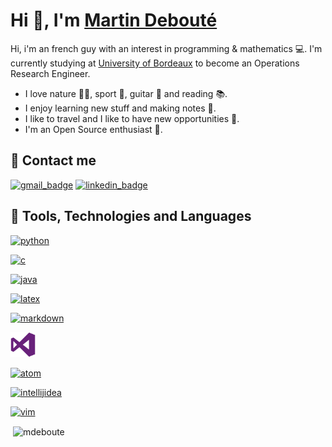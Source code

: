 <!-- **mdeboute/mdeboute** is a ✨ _special_ ✨ repository because its `README.md` (this file) appears on your GitHub profile. -->

# Hi 👋, I'm [Martin Debouté][github_profile]

Hi, i'm an french guy with an interest in programming & mathematics 💻. I'm currently studying at [University of Bordeaux](https://www.u-bordeaux.fr) to become an Operations Research Engineer.

- I love nature 🎣🌲, sport 💪, guitar 🎸 and reading 📚.
- I enjoy learning new stuff and making notes 📄.
- I like to travel and I like to have new opportunities 🛫.
- I'm an Open Source enthusiast 🤠.

## 📧 Contact me

[![gmail_badge]](mailto:martin.deboute@gmail.com) [![linkedin_badge]][linkedin]


## 🔮 Tools, Technologies and Languages

<!-- Python -->
<p align="left"> <a href="https://www.python.org" target="_blank"> <img src="https://devicons.github.io/devicon/devicon.git/icons/python/python-original.svg" alt="python" width="40" height="40"/> </a> 
 
<!-- C -->
<a href="https://www.cprogramming.com/" target="_blank"> <img src="https://devicons.github.io/devicon/devicon.git/icons/c/c-original.svg" alt="c" width="40" height="40"/> </a> 

<!-- Java -->
<a href="https://www.java.com" target="_blank"> <img src="https://devicons.github.io/devicon/devicon.git/icons/java/java-original-wordmark.svg" alt="java" width="40" height="40"/> </a> 

<!-- LaTeX -->
<a href="https://www.java.com" target="_blank"> <img src="https://raw.githubusercontent.com/simple-icons/simple-icons/develop/icons/latex.svg" alt="latex" width="40" height="40"/> </a>

<!-- Markdown -->
<a href="https://www.java.com" target="_blank"> <img src="https://raw.githubusercontent.com/simple-icons/simple-icons/develop/icons/markdown.svg" alt="markdown" width="40" height="40"/> </a>

<!-- IDE/Editor -->
<a href="https://code.visualstudio.com/" target="_blank"> <img src="https://github.com/devicons/devicon/blob/master/icons/visualstudio/visualstudio-plain.svg" alt="vscode" width="40" height="40"/> </a>

<a href="https://atom.io" target="_blank"> <img src="https://raw.githubusercontent.com/simple-icons/simple-icons/develop/icons/atom.svg" alt="atom" width="40" height="40"/> </a>

<a href="https://www.jetbrains.com/fr-fr/idea/" target="_blank"> <img src="https://raw.githubusercontent.com/simple-icons/simple-icons/develop/icons/intellijidea.svg" alt="intellijidea" width="40" height="40"/> </a>

<a href="https://www.vim.org" target="_blank"> <img src="https://raw.githubusercontent.com/simple-icons/simple-icons/develop/icons/vim.svg" alt="vim" width="40" height="40"/> </a> </p>


<p>&nbsp;<img align="center" src="https://github-readme-stats.vercel.app/api?username=mdeboute&show_icons=true" alt="mdeboute" /></p>

<!-- profile links -->
[github_profile]: https://github.com/mdeboute "Github Profile"
[linkedin]: https://linkedin.com/in/mdeboute "Linkedin Profile"

<!-- badges -->
[gmail_badge]: https://img.shields.io/badge/-martin.deboute%40gmail.com-red?style=flat-square&logo=Gmail&logoColor=white&link=mailto:martin.deboute@gmail.com
[linkedin_badge]: https://img.shields.io/badge/-Linkedin-blue?style=flat-square&logo=linkedin&logoColor=white&link=https://www.linkedin.com/in/mdeboute
